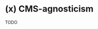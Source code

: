 # (x) CMS-agnosticism

TODO

<!-- Also: There is no creeping CMS logic (eg: authentication, CRUD operations, validations) -->
